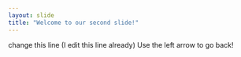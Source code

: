 ```yaml
---
layout: slide
title: "Welcome to our second slide!"
---
```

change this line (I edit this line already)
Use the left arrow to go back!
